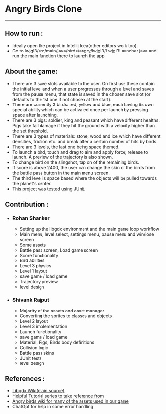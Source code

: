 # Angry Birds Clone

---

## How to run :
 -  Ideally open the project in Intellij Idea(other editors work too).
 - Go to lwjgl3/src/main/java/birds/angry/lwjgl3/Lwjgl3Launcher.java and run the main function there to launch the app

## About the game:
 - There are 3 save slots available to the user. On first use these contain the initial level and when a user progresses through a level and saves from the pause menu, that state is saved in the chosen save slot (or defaults to the 1st one if not chosen at the start).
 - There are currently 3 birds: red, yellow and blue, each having its own special ability which can be activated once per launch by pressing space after launching.
 - There are 3 pigs: soldier, king and peasant which have different healths. Pigs take fall damage if they hit the ground with a velocity higher than the set threshold.
 - There are 3 types of materials: stone, wood and ice which have different densities, friction etc. and break after a certain number of hits by birds.
 - There are 3 levels, the last one being space themed.
 - To launch a bird, touch and drag to aim and apply force; release to launch. A preview of the trajectory  is also shown.
 - To change bird on the slingshot, tap on of the remaining birds.
 - If score is above 2400, the user can change the skin of the birds from the battle pass button in the main menu screen.
 - The third level is space based where the objects will be pulled towards the planet's center.
 - This project was tested using JUnit.
## Contribution :
 - ### Rohan Shanker
   - Setting up the libgdx environment and the main game loop workflow
   - Main menu, level select, settings menu, pause menu and win/lose screen
   - Some assets
   - Battle pass screen, Load game screen
   - Score functionality
   - Bird abilities
   - Level 3 physics
   - Level 1 layout
   - save game / load game
   - Trajectory preview
   - level design
     
 - ### Shivank Rajput
   - Majority of the assets and asset manager
   - Converting the sprites to classes and objects
   - Level 2 layout
   - Level 3 implementation 
   - Launch functionality
   - save game / load game
   - Material, Pigs, Birds body definitions
   - Collision logic
   - Battle pass skins
   - JUnit tests
   - level design


## References :
 - [Libgdx Wiki(main source)](https://libgdx.com/wiki/)
 - [Helpful Tutorial series to take reference from](https://happycoding.io/tutorials/libgdx/)
 - [Angry birds wiki for many of the assets used in our game](https://angrybirds.fandom.com/wiki/Angry_Birds_Wiki)
 - ChatGpt for help in some error handling

